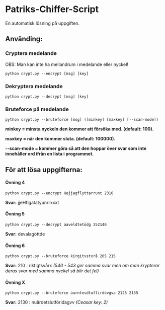 # Patriks-Chiffer-Script
En automatisk lösning på uppgiften.

Använding:
------
### Cryptera medelande
OBS: Man kan inte ha mellandrum i medelande eller nyckel!
```
python crypt.py --encrypt [msg] [key]
```

### Dekryptera medelande
```
python crypt.py --decrypt [msg] [key]
```

### Bruteforce på medelande
```
python crypt.py --bruteforce [msg] ([minkey] [maxkey] [--scan-mode])
```
**minkey = minsta nyckeln den kommer att försöka med. (default: 100).**

**maxkey = när den kommer sluta. (default: 100000).**

**--scan-mode = kommer göra så att den hoppar över svar som inte innehåller ord ifrån en lista i programmet.**


För att lösa uppgifterna:
------

#### Övning 4
```
python crypt.py --encrypt Hejjagflyttarrunt 2310
```
**Svar:** jjeHflgatatyunrrxxxt

#### Övning 5
```
python crypt.py --decrypt aaveldtetödg 352140
```
**Svar:** devalagöttde

#### Övning 6
```
python crypt.py --bruteforce kirgitvstxrå 205 215
```
**Svar:** 210 : riktigtsvårx *(540 - 543 ger samma svar men om man krypterar deras svar med samma nyckel så blir det fel)*

#### Övning X
```
python crypt.py --bruteforce äurntesdtuflirdövgva 2125 2135
```
**Svar:** 2130 : nuärdetslutföridagvv *(Ceasar key: 2)*


